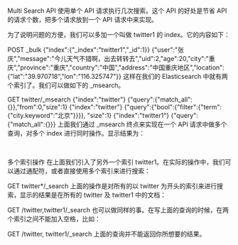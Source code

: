 
 

Multi Search API
使用单个 API 请求执行几次搜索。这个 API 的好处是节省 API 的请求个数，把多个请求放到一个 API 请求中来实现。

为了说明问题的方便，我们可以多加一个叫做 twitter1 的 index。它的内容如下：

POST _bulk
{"index":{"_index":"twitter1","_id":1}}
{"user":"张庆","message":"今儿天气不错啊，出去转转去","uid":2,"age":20,"city":"重庆","province":"重庆","country":"中国","address":"中国重庆地区","location":{"lat":"39.970718","lon":"116.325747"}}
这样在我们的 Elasticsearch 中就有两个索引了。我们可以做如下的 _msearch。

GET twitter/_msearch
{"index":"twitter"}
{"query":{"match_all":{}},"from":0,"size":1}
{"index":"twitter"}
{"query":{"bool":{"filter":{"term":{"city.keyword":"北京"}}}}, "size":1}
{"index":"twitter1"}
{"query":{"match_all":{}}}
上面我们通过 _msearch 终点来实现在一个 API 请求中做多个查询，对多个 index 进行同时操作。显示结果为：



 

多个索引操作
在上面我们引入了另外一个索引 twitter1。在实际的操作中，我们可以通过通配符，或者直接使用多个索引来进行搜索：

GET twitter*/_search
上面的操作是对所有的以 twitter 为开头的索引来进行搜索，显示的结果是在所有的 twitter 及 twitter1 中的文档：



GET /twitter,twitter1/_search
也可以做同样的事。在写上面的查询的时候，在两个索引之间不能加入空格，比如：

GET /twitter, twitter1/_search
上面的查询并不能返回你所想要的结果。
